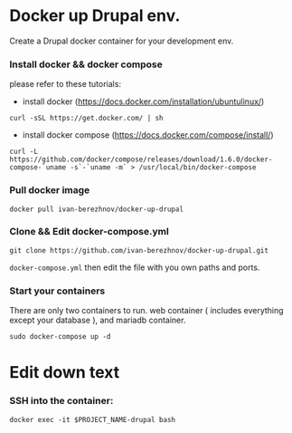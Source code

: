 # Docker up Drupal env.
Create a Drupal docker container for your development env.

### Install docker && docker compose
please refer to these tutorials:
* install docker (https://docs.docker.com/installation/ubuntulinux/)
```shell
curl -sSL https://get.docker.com/ | sh
```
* install docker compose (https://docs.docker.com/compose/install/)
```shell
curl -L https://github.com/docker/compose/releases/download/1.6.0/docker-compose-`uname -s`-`uname -m` > /usr/local/bin/docker-compose
```

### Pull docker image
```shell
docker pull ivan-berezhnov/docker-up-drupal
```

### Clone && Edit docker-compose.yml
```shell
git clone https://github.com/ivan-berezhnov/docker-up-drupal.git
```
```docker-compose.yml``` then edit the file with you own paths and ports.

### Start your containers
There are only two containers to run. web container ( includes everything except your database ),
and mariadb container.
```shell
sudo docker-compose up -d
```

# Edit down text #
### SSH into the container:
```shell
docker exec -it $PROJECT_NAME-drupal bash
```